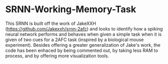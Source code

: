 # SRNN-Working-Memory-Task
This SRNN is built off the work of JakeXXH (https://github.com/Jakexxh/srnn-2afc) and looks to identify how a spiking neural network performs and behaves when given a simple task when it is given of two cues for a 2AFC task (inspired by a biological mouse experiment). Besides offering a greater generalization of Jake's work, the code has been enhaced by being commented out, by taking less RAM to process, and by offering more visualization tools. 
